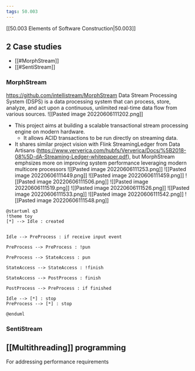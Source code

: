 ```yaml
---
tags: 50.003
---
```

[[50.003 Elements of Software Construction|50.003]]

## 2 Case studies
- [[#MorphStream]]
- [[#SentiStream]]

### MorphStream
https://github.com/intellistream/MorphStream
Data Stream Processing System (DSPS) is a data processing system that can process, store, analyze, and act upon a continuous, unlimited real-time data flow from various sources.
![[Pasted image 20220606111202.png]]
- This project aims at building a scalable transactional stream processing engine on modern hardware.
	- It allows ACID transactions to be run directly on streaming data.
- It shares similar project vision with Flink StreamingLedger from Data Artisans (https://www.ververica.com/hubfs/Ververica/Docs/%5B2018-08%5D-dA-Streaming-Ledger-whitepaper.pdf), but MorphStream emphsizes more on improving system performance leveraging modern multicore processors
![[Pasted image 20220606111253.png]]
![[Pasted image 20220606111449.png]]
![[Pasted image 20220606111459.png]]
![[Pasted image 20220606111506.png]]
![[Pasted image 20220606111519.png]]
![[Pasted image 20220606111526.png]]
![[Pasted image 20220606111533.png]]
![[Pasted image 20220606111542.png]]
![[Pasted image 20220606111548.png]]
```plantuml
@startuml q3
!theme toy
[*] --> Idle : created


Idle --> PreProcess : if receive input event

PreProcess --> PreProcess : !pun

PreProcess --> StateAccess : pun

StateAccess --> StateAccess : !finish

StateAccess --> PostProcess : finish

PostProcess --> PreProcess : if finished

Idle --> [*] : stop
PreProcess --> [*] : stop

@enduml
```


### SentiStream
## [[Multithreading]] programming
For addressing performance requirements
